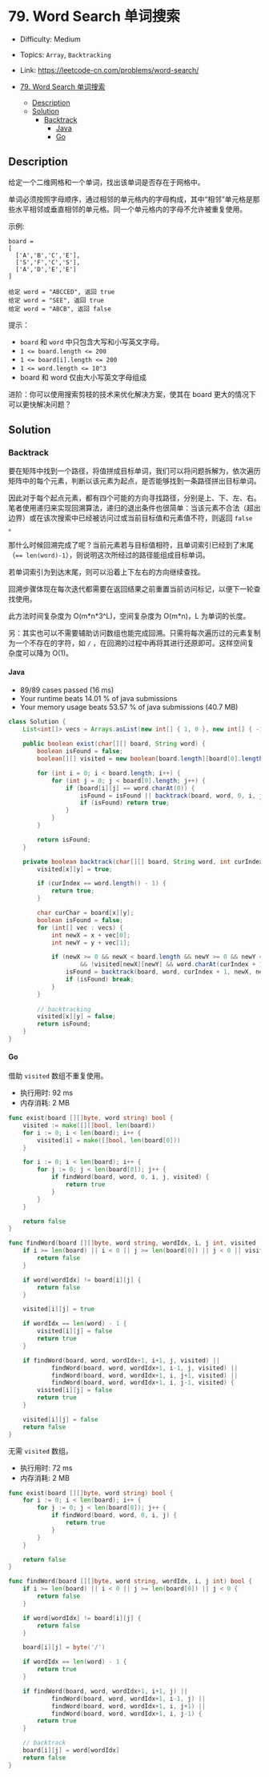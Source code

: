 # 79. Word Search 单词搜索

- Difficulty: Medium
- Topics: `Array`, `Backtracking`
- Link: https://leetcode-cn.com/problems/word-search/

- [79. Word Search 单词搜索](#79-word-search-单词搜索)
  - [Description](#description)
  - [Solution](#solution)
    - [Backtrack](#backtrack)
      - [Java](#java)
      - [Go](#go)

## Description

给定一个二维网格和一个单词，找出该单词是否存在于网格中。

单词必须按照字母顺序，通过相邻的单元格内的字母构成，其中“相邻”单元格是那些水平相邻或垂直相邻的单元格。同一个单元格内的字母不允许被重复使用。

示例:
```
board =
[
  ['A','B','C','E'],
  ['S','F','C','S'],
  ['A','D','E','E']
]

给定 word = "ABCCED", 返回 true
给定 word = "SEE", 返回 true
给定 word = "ABCB", 返回 false
```

提示：

- `board` 和 `word` 中只包含大写和小写英文字母。
- `1 <= board.length <= 200`
- `1 <= board[i].length <= 200`
- `1 <= word.length <= 10^3`
- board 和 word 仅由大小写英文字母组成

进阶：你可以使用搜索剪枝的技术来优化解决方案，使其在 board 更大的情况下可以更快解决问题？

## Solution

### Backtrack

要在矩阵中找到一个路径，将值拼成目标单词，我们可以将问题拆解为，依次遍历矩阵中的每个元素，判断以该元素为起点，是否能够找到一条路径拼出目标单词。

因此对于每个起点元素，都有四个可能的方向寻找路径，分别是上、下、左、右。笔者使用递归来实现回溯算法，递归的退出条件也很简单：当该元素不合法（超出边界）或在该次搜索中已经被访问过或当前目标值和元素值不符，则返回 `false` 。

那什么时候回溯完成了呢？当前元素若与目标值相符，且单词索引已经到了末尾（`== len(word)-1`），则说明这次所经过的路径能组成目标单词。

若单词索引为到达末尾，则可以沿着上下左右的方向继续查找。

回溯步骤体现在每次迭代都需要在返回结果之前重置当前访问标记，以便下一轮查找使用。

此方法时间复杂度为 O(m\*n\*3^L)，空间复杂度为 O(m\*n)，L 为单词的长度。


另：其实也可以不需要辅助访问数组也能完成回溯。只需将每次遍历过的元素复制为一个不存在的字符，如 `/` ，在回溯的过程中再将其进行还原即可。这样空间复杂度可以降为 O(1)。

#### Java

- 89/89 cases passed (16 ms)
- Your runtime beats 14.01 % of java submissions
- Your memory usage beats 53.57 % of java submissions (40.7 MB)

```java
class Solution {
    List<int[]> vecs = Arrays.asList(new int[] { 1, 0 }, new int[] { -1, 0 }, new int[] { 0, 1 }, new int[] { 0, -1 });
    
    public boolean exist(char[][] board, String word) {
        boolean isFound = false;
        boolean[][] visited = new boolean[board.length][board[0].length];

        for (int i = 0; i < board.length; i++) {
            for (int j = 0; j < board[0].length; j++) {
                if (board[i][j] == word.charAt(0)) {
                    isFound = isFound || backtrack(board, word, 0, i, j, visited);
                    if (isFound) return true;
                }
            }
        }

        return isFound;
    }

    private boolean backtrack(char[][] board, String word, int curIndex, int x, int y, boolean[][] visited) {
        visited[x][y] = true;

        if (curIndex == word.length() - 1) {
            return true;
        }

        char curChar = board[x][y];
        boolean isFound = false;
        for (int[] vec : vecs) {
            int newX = x + vec[0];
            int newY = y + vec[1];

            if (newX >= 0 && newX < board.length && newY >= 0 && newY < board[0].length
                    && !visited[newX][newY] && word.charAt(curIndex + 1) == board[newX][newY]) {
                isFound = backtrack(board, word, curIndex + 1, newX, newY, visited) || isFound;
                if (isFound) break;
            }
        }
        
        // backtracking
        visited[x][y] = false;
        return isFound;
    }
}
```

#### Go

借助 `visited` 数组不重复使用。

- 执行用时: 92 ms
- 内存消耗: 2 MB

```go
func exist(board [][]byte, word string) bool {
    visited := make([][]bool, len(board))
    for i := 0; i < len(board); i++ {
        visited[i] = make([]bool, len(board[0]))
    }

    for i := 0; i < len(board); i++ {
        for j := 0; j < len(board[0]); j++ {
            if findWord(board, word, 0, i, j, visited) {
                return true
            }
        }
    }

    return false
}

func findWord(board [][]byte, word string, wordIdx, i, j int, visited [][]bool) bool {
    if i >= len(board) || i < 0 || j >= len(board[0]) || j < 0 || visited[i][j] {
        return false
    }

    if word[wordIdx] != board[i][j] {
        return false
    }

    visited[i][j] = true

    if wordIdx == len(word) - 1 {
        visited[i][j] = false
        return true
    }

    if findWord(board, word, wordIdx+1, i+1, j, visited) ||
            findWord(board, word, wordIdx+1, i-1, j, visited) ||
            findWord(board, word, wordIdx+1, i, j+1, visited) ||
            findWord(board, word, wordIdx+1, i, j-1, visited) {
        visited[i][j] = false
        return true
    }

    visited[i][j] = false
    return false
}
```

无需 `visited` 数组。

- 执行用时: 72 ms
- 内存消耗: 2 MB

```go
func exist(board [][]byte, word string) bool {
    for i := 0; i < len(board); i++ {
        for j := 0; j < len(board[0]); j++ {
            if findWord(board, word, 0, i, j) {
                return true
            }
        }
    }

    return false
}

func findWord(board [][]byte, word string, wordIdx, i, j int) bool {
    if i >= len(board) || i < 0 || j >= len(board[0]) || j < 0 {
        return false
    }

    if word[wordIdx] != board[i][j] {
        return false
    }

    board[i][j] = byte('/')

    if wordIdx == len(word) - 1 {
        return true
    }

    if findWord(board, word, wordIdx+1, i+1, j) ||
            findWord(board, word, wordIdx+1, i-1, j) ||
            findWord(board, word, wordIdx+1, i, j+1) ||
            findWord(board, word, wordIdx+1, i, j-1) {
        return true
    }

    // backtrack
    board[i][j] = word[wordIdx]
    return false
}
```
